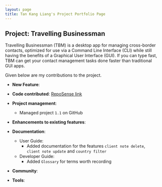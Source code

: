 ```yaml
---
layout: page
title: Tan Kang Liang's Project Portfolio Page
---
```


## Project: Travelling Businessman

Travelling Businessman (TBM) is a desktop app for managing cross-border contacts, optimized for use via a Command Line Interface (CLI) while still having the benefits of a Graphical User Interface (GUI). If you can type fast, TBM can get your contact management tasks done faster than traditional GUI apps.

Given below are my contributions to the project.

* **New Feature**:

* **Code contributed**: [RepoSense link]()

* **Project management**:
    * Managed project `1.1` on GitHub

* **Enhancements to existing features**:

* **Documentation**:
  * User Guide:
    * Added documentation for the features `client note delete`, `client note update` and `country filter`
  * Developer Guide:
    * Added `Glossary` for terms worth recording

* **Community**:

* **Tools**:
